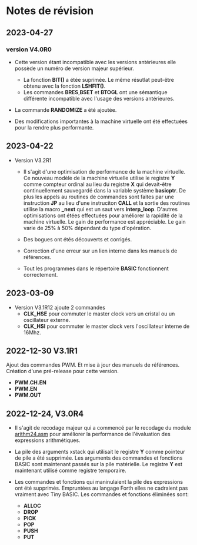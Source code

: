 # Notes de révision

## 2023-04-27 

### version V4.0R0 

* Cette version étant incompatible avec les versions antérieures elle possède un numéro de version majeur supérieur. 

    *  La fonction **BIT()**  a étée suprimée. Le même résutlat peut-être obtenu avec la fonction **LSHFIT()**.
    *  Les commandes **BRES**,**BSET** et **BTOGL** ont une sémantique différente  incompatible avec l'usage des versions antérieures.

* La commande **RANDOMIZE** a été ajoutée. 

* Des modifications importantes à la machine virtuelle ont été effectuées pour la rendre plus performante.

## 2023-04-22

* Version V3.2R1 
    * Il s'agit d'une optimisation de performance de la machine virtuelle. Ce nouveau modèle de la machine virtuelle utilise le registre **Y** comme compteur ordinal au lieu du registre **X** qui devait-être continuellement sauvegardé dans la variable système **basicptr**.  De plus les appels au routines de commandes sont faites par une instruction **JP** au lieu d'une instruciton **CALL** et la sortie des routines utilise la macro **_next**  qui est un saut vers **interp_loop**. D'autres optimisations ont étées effectuées pour améliorer la rapidité de la machine virtuelle.
    Le gain de performance est appréciable. Le gain varie de 25% à 50% dépendant du type d'opération.

    * Des bogues ont étés découverts et corrigés. 

    * Correction d'une erreur sur un lien interne dans les manuels de références.

    * Tout les programmes dans le répertoire **BASIC** fonctionnent correctement.

## 2023-03-09 

* Version V3.1R12 ajoute 2 commandes 
    * **CLK_HSE** pour commuter le master clock vers un cristal ou un oscillateur externe.
    * **CLK_HSI** pour commuter le master clock vers l'oscillateur interne de 16Mhz.  

## 2022-12-30 V3.1R1 

Ajout des commandes PWM. Et mise à jour des manuels de références. Création d'une pré-release pour cette version.

*  __PWM.CH.EN__
* __PWM.EN__
* __PWM.OUT__ 


## 2022-12-24, V3.0R4
* Il s'agit de recodage majeur qui a commencé par le recodage du module [arithm24.asm](arithm24.asm) pour améliorer la performance de l'évaluation des expressions arithmétiques.

* La pile des arguments xstack qui utilisait le registre **Y** comme pointeur de pile a été supprimée. Les arguments des commandes et fonctions BASIC sont maintenant passés sur la pile matérielle.
Le registre **Y** est maintenant utilisé comme registre temporaire. 

* Les commandes et fonctions qui maninulaient la pile des expressions ont été supprimés. Empruntées au langage Forth elles ne cadraient pas vraiment avec Tiny BASIC. Les commandes et fonctions éliminées sont: 
    * **ALLOC** 
    * **DROP**
    * **PICK**
    * **POP** 
    * **PUSH**
    * **PUT** 

